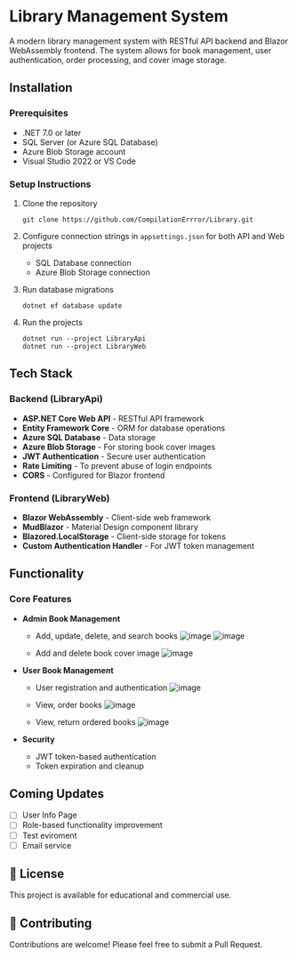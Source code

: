# Library Management System

A modern library management system with RESTful API backend and Blazor WebAssembly frontend. The system allows for book management, user authentication, order processing, and cover image storage.

## Installation

### Prerequisites
- .NET 7.0 or later
- SQL Server (or Azure SQL Database)
- Azure Blob Storage account
- Visual Studio 2022 or VS Code

### Setup Instructions
1. Clone the repository
   ```
   git clone https://github.com/CompilationErrror/Library.git
   ```

2. Configure connection strings in `appsettings.json` for both API and Web projects
   - SQL Database connection
   - Azure Blob Storage connection

3. Run database migrations
   ```
   dotnet ef database update
   ```

4. Run the projects
   ```
   dotnet run --project LibraryApi
   dotnet run --project LibraryWeb
   ```

## Tech Stack

### Backend (LibraryApi)
- **ASP.NET Core Web API** - RESTful API framework
- **Entity Framework Core** - ORM for database operations
- **Azure SQL Database** - Data storage
- **Azure Blob Storage** - For storing book cover images
- **JWT Authentication** - Secure user authentication
- **Rate Limiting** - To prevent abuse of login endpoints
- **CORS** - Configured for Blazor frontend

### Frontend (LibraryWeb)
- **Blazor WebAssembly** - Client-side web framework
- **MudBlazor** - Material Design component library
- **Blazored.LocalStorage** - Client-side storage for tokens
- **Custom Authentication Handler** - For JWT token management

## Functionality

### Core Features
- **Admin Book Management**
  - Add, update, delete, and search books
  ![image](https://github.com/user-attachments/assets/3600700f-7c98-4ea3-93fc-fa9cacd67133)
  ![image](https://github.com/user-attachments/assets/33a26af8-dd49-48d0-b40d-438d4d7354f7)

  - Add and delete book cover image
  ![image](https://github.com/user-attachments/assets/33d64012-597c-4730-bdb7-700f9e298a07)

- **User Book Management**
  - User registration and authentication
  ![image](https://github.com/user-attachments/assets/d39d0460-eb6d-44ad-a4c4-9f345adc4a1f)

  - View, order books
  ![image](https://github.com/user-attachments/assets/16aa307f-8573-4471-9b8f-dda4c3fe0773)

  - View, return ordered books
  ![image](https://github.com/user-attachments/assets/57df9016-bdb0-4120-97d0-9fe51260cd25)

    
- **Security**
  - JWT token-based authentication
  - Token expiration and cleanup

## Coming Updates

- [ ] User Info Page
- [ ] Role-based functionality improvement
- [ ] Test eviroment
- [ ] Email service

## 📄 License

This project is available for educational and commercial use.

## 🤝 Contributing

Contributions are welcome! Please feel free to submit a Pull Request.
